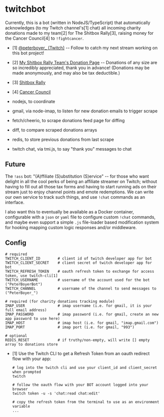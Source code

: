 # twitchbot

Currently, this is a bot (written in NodeJS/TypeScript) that automatically
acknowledges (to my Twitch channel's[1] chat) all incoming charity donations
made to my team[2] for The Shitbox Rally[3], raising money for the Cancer
Council[4] to `!fightcancer`.

- [1] [@peterboyer_ (Twitch)](https://www.twitch.tv/peterboyer_) -- Follow to
  catch my next stream working on this bot project!
- [2] [My Shitbox Rally Team's Donation
  Page](https://spring2022.shitboxrally.com.au/2-bros-chillin-in-a-shitbox) --
  Donations of any size are so incredibly appreciated, thank you in advance!
  (Donations may be made anonymously, and may also be tax deductible.)
- [3] [Shitbox Rally](https://www.shitboxrally.com.au/)
- [4] [Cancer Council](https://www.cancer.org.au/)

- nodejs, to coordinate
- gmail, via node-imap, to listen for new donation emails to trigger scrape
- fetch/cheerio, to scrape donations feed page for diffing
- diff, to compare scraped donations arrays
- redis, to store previous donations from last scrape
- twitch chat, via tmi.js, to say "thank you" messages to chat

## Future

The `!ass` bot: "(A)ffiliate (S)ubstitution (S)ervice" -- for those who want
delight in all the cool perks of being an affiliate streamer on Twitch; without
having to fill out all those tax forms and having to start running ads on their
stream just to enjoy channel points and emote redemptions. We can write our own
service to track such things, and use `!chat` commands as an interface.

I also want this to eventually be available as a Docker container, configurable
with a `json` or `yaml` file to configure custom `!chat` commands, and maybe
even support a simple `.js` file-loader based modification system for hooking
mapping custom logic responses and/or middleware.

## Config

```shell
# required
TWITCH_CLIENT_ID        # client id of twitch developer app for bot
TWITCH_CLIENT_SECRET    # client secret of twitch developer app for bot
TWITCH_REFRESH_TOKEN    # oauth refresh token to exchange for access token, use twitch-cli[1]
TWITCH_USERNAME         # username of the account used for the bot ("PeterBoyerBot")
TWITCH_CHANNEL          # username of the channel to send messages to ("PeterBoyer_")

# required (for charity donations tracking module)
IMAP_USER               # imap username (i.e. for gmail, it is your full email address)
IMAP_PASSWORD           # imap password (i.e. for gmail, create an new app password to use here)
IMAP_HOST               # imap host (i.e. for gmail, "imap.gmail.com")
IMAP_PORT               # imap port (i.e. for gmail, "993")

# optional
REDIS_RESET             # if truthy/non-empty, will write [] empty array to donations store
```

- [1] Use the Twitch CLI to get a Refresh Token from an oauth redirect flow with your app:
  ```shell
  # log into the twitch cli and use your client_id and client_secret when prompted
  twitch

  # follow the oauth flow with your BOT account logged into your browser
  twitch token -u -s 'chat:read chat:edit'

  # copy the refresh token from the terminal to use as an environment variable
  ...
  ```
